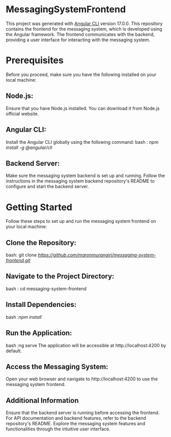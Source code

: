 # MessagingSystemFrontend
This project was generated with [Angular CLI](https://github.com/angular/angular-cli) version 17.0.0.
This repository contains the frontend for the messaging system, which is developed using the Angular framework. 
The frontend communicates with the backend, providing a user interface for interacting with the messaging system.


# Prerequisites
Before you proceed, make sure you have the following installed on your local machine:

  ## Node.js: 
  Ensure that you have Node.js installed. You can download it from Node.js official website.

  ## Angular CLI:
  Install the Angular CLI globally using the following command:
         bash : *npm install -g @angular/cli*

 ## Backend Server:
 Make sure the messaging system backend is set up and running. 
 Follow the instructions in the messaging system backend repository's README to configure and start the backend server.


# Getting Started
Follow these steps to set up and run the messaging system frontend on your local machine:

 ## Clone the Repository:
   bash: git clone *https://github.com/maronmurangiri/messaging-system-frontend.git*

## Navigate to the Project Directory:
  bash : cd messaging-system-frontend

## Install Dependencies:
  bash :*npm install*


## Run the Application:
  bash :ng serve
  The application will be accessible at http://localhost:4200 by default.

## Access the Messaging System:
   Open your web browser and navigate to http://localhost:4200 to use the messaging system frontend.

## Additional Information
  Ensure that the backend server is running before accessing the frontend.
  For API documentation and backend features, refer to the backend repository's README.
    Explore the messaging system features and functionalities through the intuitive user interface.
